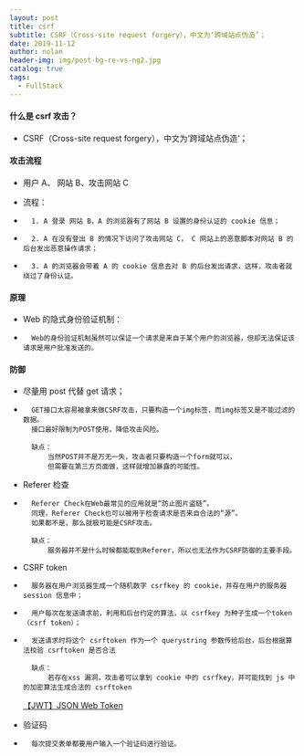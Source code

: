 ```yaml
---
layout: post
title: csrf
subtitle: CSRF（Cross-site request forgery），中文为‘跨域站点伪造’；
date: 2019-11-12
author: nolan
header-img: img/post-bg-re-vs-ng2.jpg
catalog: true
tags:
  - FullStack
---
```


#### 什么是 csrf 攻击？

- CSRF（Cross-site request forgery），中文为‘跨域站点伪造’；

#### 攻击流程

- 用户 A、 网站 B、攻击网站 C
- 流程：

-       1. A 登录 网站 B，A 的浏览器有了网站 B 设置的身份认证的 cookie 信息；
-       2. A 在没有登出 B 的情况下访问了攻击网站 C， C 网站上的恶意脚本对网站 B 的后台发出恶意操作请求；
-       3. A 的浏览器会带着 A 的 cookie 信息去对 B 的后台发出请求，这样，攻击者就绕过了身份认证。

#### 原理

- Web 的隐式身份验证机制：
-       Web的身份验证机制虽然可以保证一个请求是来自于某个用户的浏览器，但却无法保证该请求是用户批准发送的。

#### 防御

- 尽量用 post 代替 get 请求；

-       GET接口太容易被拿来做CSRF攻击，只要构造一个img标签，而img标签又是不能过滤的数据。
        接口最好限制为POST使用，降低攻击风险。

        缺点：
            当然POST并不是万无一失，攻击者只要构造一个form就可以，
            但需要在第三方页面做，这样就增加暴露的可能性。

- Referer 检查

-       Referer Check在Web最常见的应用就是“防止图片盗链”。
        同理，Referer Check也可以被用于检查请求是否来自合法的“源”。
        如果都不是，那么就极可能是CSRF攻击。

        缺点：
            服务器并不是什么时候都能取到Referer，所以也无法作为CSRF防御的主要手段。

- CSRF token

-       服务器在用户浏览器生成一个随机数字 csrfkey 的 cookie，并存在用户的服务器 session 信息中；
-       用户每次在发送请求前，利用和后台约定的算法，以 csrfkey 为种子生成一个token（csrf token）；
-       发送请求时将这个 csrftoken 作为一个 querystring 参数传给后台，后台根据算法校验 csrftoken 是否合法

        缺点：
            若存在xss 漏洞，攻击者可以拿到 cookie 中的 csrfkey，并可能找到 js 中的加密算法生成合法的 csrftoken

  [【JWT】JSON Web Token]('http://www.ruanyifeng.com/blog/2018/07/json_web_token-tutorial.html')

- 验证码

-       每次提交表单都要用户输入一个验证码进行验证。
